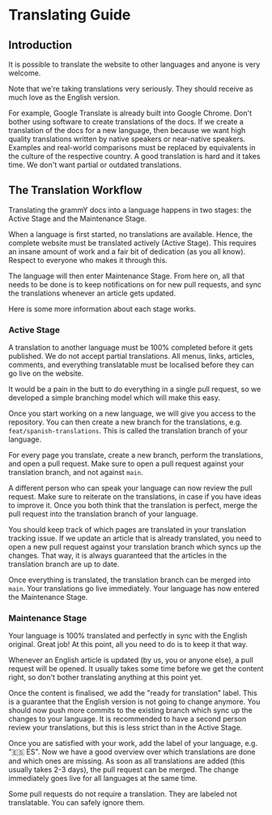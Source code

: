 # Translating Guide

## Introduction

It is possible to translate the website to other languages and anyone is very welcome.

Note that we're taking translations very seriously.
They should receive as much love as the English version.

For example, Google Translate is already built into Google Chrome.
Don't bother using software to create translations of the docs.
If we create a translation of the docs for a new language, then because we want high quality translations written by native speakers or near-native speakers.
Examples and real-world comparisons must be replaced by equivalents in the culture of the respective country.
A good translation is hard and it takes time. We don't want partial or outdated translations.

## The Translation Workflow

Translating the grammY docs into a language happens in two stages: the Active Stage and the Maintenance Stage.

When a language is first started, no translations are available.
Hence, the complete website must be translated actively (Active Stage).
This requires an insane amount of work and a fair bit of dedication (as you all know).
Respect to everyone who makes it through this.

The language will then enter Maintenance Stage.
From here on, all that needs to be done is to keep notifications on for new pull requests, and sync the translations whenever an article gets updated.

Here is some more information about each stage works.

### Active Stage

A translation to another language must be 100% completed before it gets published. We do not accept partial translations. All menus, links, articles, comments, and everything translatable must be localised before they can go live on the website.

It would be a pain in the butt to do everything in a single pull request, so we developed a simple branching model which will make this easy.

Once you start working on a new language, we will give you access to the repository. You can then create a new branch for the translations, e.g. `feat/spanish-translations`. This is called the translation branch of your language.

For every page you translate, create a new branch, perform the translations, and open a pull request. Make sure to open a pull request against your translation branch, and not against `main`.

A different person who can speak your language can now review the pull request. Make sure to reiterate on the translations, in case if you have ideas to improve it. Once you both think that the translation is perfect, merge the pull request into the translation branch of your language.

You should keep track of which pages are translated in your translation tracking issue. If we update an article that is already translated, you need to open a new pull request against your translation branch which syncs up the changes. That way, it is always guaranteed that the articles in the translation branch are up to date.

Once everything is translated, the translation branch can be merged into `main`. Your translations go live immediately. Your language has now entered the Maintenance Stage.

### Maintenance Stage

Your language is 100% translated and perfectly in sync with the English original. Great job! At this point, all you need to do is to keep it that way.

Whenever an English article is updated (by us, you or anyone else), a pull request will be opened. It usually takes some time before we get the content right, so don't bother translating anything at this point yet.

Once the content is finalised, we add the "ready for translation" label. This is a guarantee that the English version is not going to change anymore. You should now push more commits to the existing branch which sync up the changes to your language. It is recommended to have a second person review your translations, but this is less strict than in the Active Stage.

Once you are satisfied with your work, add the label of your language, e.g. "🇪🇸 ES". Now we have a good overview over which translations are done and which ones are missing. As soon as all translations are added (this usually takes 2-3 days), the pull request can be merged. The change immediately goes live for all languages at the same time.

Some pull requests do not require a translation. They are labeled not translatable. You can safely ignore them.
